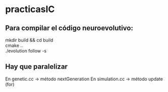 # practicasIC

## Para compilar el código neuroevolutivo:

mkdir build && cd build <br>
cmake .. <br>
./evolution follow -s <br>

## Hay que paralelizar
En genetic.cc -> método nextGeneration
En simulation.cc -> método update (for)
